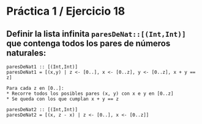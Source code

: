 # Práctica 1 / Ejercicio 18  
## Definir la lista infinita `paresDeNat::[(Int,Int)]` que contenga todos los pares de números naturales:

```
paresDeNat1 :: [(Int,Int)]
paresDeNat1 = [(x,y) | z <- [0..], x <- [0..z], y <- [0..z], x + y == z]

Para cada z en [0..]:
* Recorre todos los posibles pares (x, y) con x e y en [0..z]
* Se queda con los que cumplan x + y == z

paresDeNat2 :: [(Int,Int)]
paresDeNat2 = [(x, z - x) | z <- [0..], x <- [0..z]]
```
